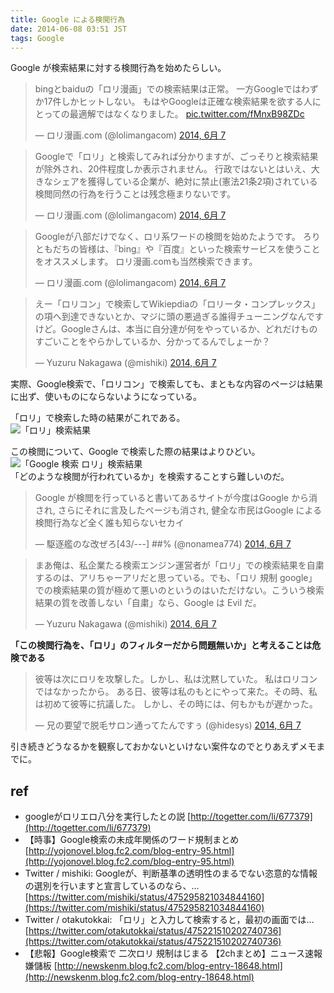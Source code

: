 ```yaml
---
title: Google による検閲行為
date: 2014-06-08 03:51 JST
tags: Google
---
```


Google が検索結果に対する検閲行為を始めたらしい。

<blockquote class="twitter-tweet" lang="ja"><p>bingとbaiduの「ロリ漫画」での検索結果は正常。&#10;一方Googleではわずか17件しかヒットしない。&#10;もはやGoogleは正確な検索結果を欲する人にとっての最適解ではなくなりました。 <a href="http://t.co/fMnxB98ZDc">pic.twitter.com/fMnxB98ZDc</a></p>&mdash; ロリ漫画.com (@lolimangacom) <a href="https://twitter.com/lolimangacom/statuses/475244382929444864">2014, 6月 7</a></blockquote>
<script async src="//platform.twitter.com/widgets.js" charset="utf-8"></script>
<blockquote class="twitter-tweet" lang="ja"><p>Googleで「ロリ」と検索してみれば分かりますが、ごっそりと検索結果が除外され、20件程度しか表示されません。&#10;&#10;行政ではないとはいえ、大きなシェアを獲得している企業が、絶対に禁止(憲法21条2項)されている検閲同然の行為を行うことは残念極まりないです。</p>&mdash; ロリ漫画.com (@lolimangacom) <a href="https://twitter.com/lolimangacom/statuses/475242649620733952">2014, 6月 7</a></blockquote>
<blockquote class="twitter-tweet" lang="ja"><p>Googleが八部だけでなく、ロリ系ワードの検閲を始めたようです。&#10;&#10;ろりともだちの皆様は、『bing』や『百度』といった検索サービスを使うことをオススメします。&#10;&#10;ロリ漫画.comも当然検索できます。</p>&mdash; ロリ漫画.com (@lolimangacom) <a href="https://twitter.com/lolimangacom/statuses/475241686876946433">2014, 6月 7</a></blockquote>
<script async src="//platform.twitter.com/widgets.js" charset="utf-8"></script>
<blockquote class="twitter-tweet" lang="ja"><p>えー「ロリコン」で検索してWikiepdiaの「ロリータ・コンプレックス」の項へ到達できないとか、マジに頭の悪過ぎる誰得チューニングなんですけど。Googleさんは、本当に自分達が何をやっているか、どれだけものすごいことをやらかしているか、分かってるんでしょーか？</p>&mdash; Yuzuru Nakagawa (@mishiki) <a href="https://twitter.com/mishiki/statuses/475301011288895488">2014, 6月 7</a></blockquote>

実際、Google検索で、「ロリコン」で検索しても、まともな内容のページは結果に出ず、使いものにならないようになっている。

「ロリ」で検索した時の結果がこれである。<br />
![「ロリ」検索結果](/blog/2014/06/08/loli.png)<br />

<p>
この検閲について、Google で検索した際の結果はよりひどい。<br />
<img alt="「Google 検索 ロリ」検索結果" src="/blog/2014/06/08/googleLoli.png" /> <br />
「どのような検閲が行われているか」を検索することすら難しいのだ。<br />
<blockquote class="twitter-tweet" lang="ja"><p>Google が検閲を行っていると書いてあるサイトが今度はGoogle から消され, さらにそれに言及したページも消され, 健全な市民はGoogle による検閲行為など全く誰も知らないセカイ</p>&mdash; 駆逐艦のな改ぜろ[43/---] ##% (@nonamea774) <a href="https://twitter.com/nonamea774/statuses/475343713854451713">2014, 6月 7</a></blockquote>
<blockquote class="twitter-tweet" lang="ja"><p>まあ俺は、私企業たる検索エンジン運営者が「ロリ」での検索結果を自粛するのは、アリちゃーアリだと思っている。でも、「ロリ 規制 google」での検索結果の質が極めて悪いのというのはいただけない。こういう検索結果の質を改善しない「自粛」なら、Google は Evil だ。</p>&mdash; Yuzuru Nakagawa (@mishiki) <a href="https://twitter.com/mishiki/statuses/475293036784541697">2014, 6月 7</a></blockquote>
</p>

<p>
<strong>「この検閲行為を、「ロリ」のフィルターだから問題無いか」と考えることは危険である</strong><br />
<blockquote class="twitter-tweet" lang="ja"><p>彼等は次にロリを攻撃した。しかし、私は沈黙していた。&#10;私はロリコンではなかったから。&#10;&#10;ある日、彼等は私のもとにやって来た。その時、私は初めて彼等に抗議した。&#10;しかし、その時には、何もかもが遅かった。</p>&mdash; 兄の要望で脱毛サロン通ってたんですぅ (@hidesys) <a href="https://twitter.com/hidesys/statuses/475307687459049472">2014, 6月 7</a></blockquote>
</p>

引き続きどうなるかを観察しておかないといけない案件なのでとりあえずメモまでに。

## ref
* googleがロリエロ八分を実行したとの説 [http://togetter.com/li/677379](http://togetter.com/li/677379)
* 【時事】Google検索の未成年関係のワード規制まとめ [http://yojonovel.blog.fc2.com/blog-entry-95.html](http://yojonovel.blog.fc2.com/blog-entry-95.html)
* Twitter / mishiki: Googleが、判断基準の透明性のまるでない恣意的な情報の選別を行いますと宣言しているのなら、...[https://twitter.com/mishiki/status/475295821034844160](https://twitter.com/mishiki/status/475295821034844160)
* Twitter / otakutokkai: 「ロリ」と入力して検索すると，最初の画面では... [https://twitter.com/otakutokkai/status/475221510202740736](https://twitter.com/otakutokkai/status/475221510202740736)
* 【悲報】Google検索で 二次ロリ 規制はじまる 【2chまとめ】ニュース速報嫌儲板 [http://newskenm.blog.fc2.com/blog-entry-18648.html](http://newskenm.blog.fc2.com/blog-entry-18648.html)
